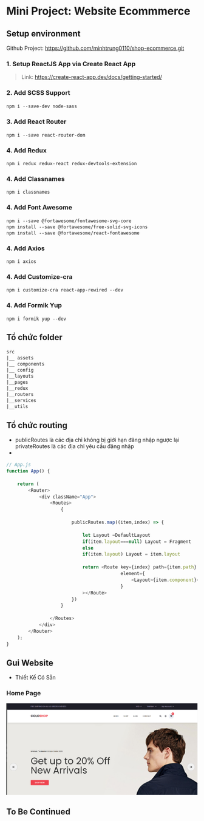 # Mini Project: Website Ecommmerce

## Setup environment

Github Project: https://github.com/minhtrung0110/shop-ecommerce.git

### 1. Setup ReactJS App via Create React App

> Link: https://create-react-app.dev/docs/getting-started/

### 2. Add SCSS Support

```js
npm i --save-dev node-sass
```

### 3. Add React Router

```
npm i --save react-router-dom
```

### 4. Add Redux

```
npm i redux redux-react redux-devtools-extension
```
### 4. Add Classnames

```
npm i classnames
```
### 4. Add Font Awesome

```
npm i --save @fortawesome/fontawesome-svg-core
npm install --save @fortawesome/free-solid-svg-icons
npm install --save @fortawesome/react-fontawesome

```
### 4. Add  Axios

```
npm i axios
```
### 4. Add Customize-cra

```
npm i customize-cra react-app-rewired --dev
```
### 4. Add Formik Yup

```
npm i formik yup --dev
```
## Tổ chức folder

```
src
|__ assets
|__ components
|__ config
|__layouts
|__pages
|__redux
|__routers
|__services
|__utils

```

## Tổ chức routing

- publicRoutes là các địa chỉ không bị giới hạn đăng nhập ngược lại privateRoutes là các địa chỉ yêu cầu đăng nhập
- 

```js
// App.js
function App() {

    return (
        <Router>
            <div className="App">
                <Routes>
                    {

                        publicRoutes.map((item,index) => {

                            let Layout =DefaultLayout
                            if(item.layout===null) Layout = Fragment
                            else
                            if(item.layout) Layout = item.layout

                            return <Route key={index} path={item.path}
                                          element={
                                              <Layout>{item.component}</Layout>
                                          }
                            ></Route>
                        })
                    }

                </Routes>
            </div>
        </Router>
    );
}

```



## Gui Website
 - Thiết Kế Có Sẵn

### Home Page
![img.png](img.png)
## To Be Continued
